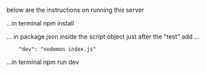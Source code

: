 below are the instructions on running this server

...in terminal
npm install

... in package.json
    inside the script object just after the "test"
      add ...

        "dev": "nodemon index.js"


...in terminal
npm run dev
